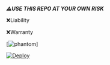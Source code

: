 

***⚠️USE THIS REPO AT YOUR OWN RISK***


 ❌Liability



 ❌Warranty


 
 





[![phantom](https://telegra.ph/file/2.jpg)]





[![Deploy](https://www.herokucdn.com/deploy/button.svg)](https://heroku.com/deploy?template=https://github.com/CoNqUeRoRmEsKeTtEr/phantom.git)


